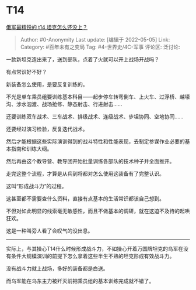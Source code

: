 # T14
[俄军最精锐的 t14 坦克怎么还没上？](https://www.zhihu.com/question/525727953/answer/2471045336)

> Author: #0-Anonymity
> Last update: [编辑于 2022-05-05]
> Link:
> Category: #百年未有之变局
> Tag: #4-世界史/4C-军事
> 评论区:
> 泛讨论:

一款新坦克造出来了，送到部队，点着了火就可以开上战场开战吗？

有点常识好不好？

新装备怎么使用，是要反复训练的。

不光是单车乘员组要训练基本科目——起步停车转弯倒车、上火车、过浮桥、越壕沟、涉水泅渡、战场抢修、静态射击、行进射击……

还要训练双车战术、三车战术、排级战术、连级战术、步坦协同、空地协同……

还要经过演习检验，反复迭代战术。

然后才能根据这些实际演训得到的战斗特性和性能表现，去制定参谋作业必要的基本指南和训练大纲。

然后再由这个教导营、教导团开始批量训练各部队的技术种子并全面推开。

走完这整个流程，才算是从兵到将都对怎么使用这装备有了完整认识。

这叫“形成战斗力”的过程。

这甚至都不需要查什么资料，直接有点基本的生活常识都该自己想到。

不但对如此明显的线索毫无敏感性，而且不做基本的调研，就在这迫不及待的起哄狂欢。

这是一种叫旁人看了会叹气的没出息。

---

实际上，与其操心T14什么时候形成战斗力，不如操心开着万国牌坦克的乌军在没有条件大规模演训的前提下怎么拿着这些半生不熟的坦克形成有效战斗力。

没有战斗力就上战场，多好的装备都是白送。

而乌军能在乌东主力被歼灭前把乘员组的基本训练完成就不错了。
